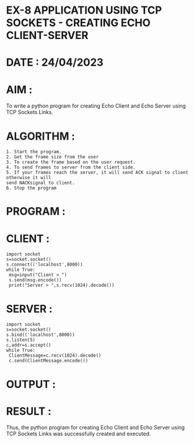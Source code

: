 # EX-8 APPLICATION USING TCP SOCKETS - CREATING ECHO CLIENT-SERVER

# DATE : 24/04/2023

# AIM :
To write a python program for creating Echo Client and Echo Server using TCP
Sockets Links.

# ALGORITHM :
```
1. Start the program.
2. Get the frame size from the user
3. To create the frame based on the user request.
4. To send frames to server from the client side.
5. If your frames reach the server, it will send ACK signal to client otherwise it will
send NACKsignal to client.
6. Stop the program
```

# PROGRAM :
# CLIENT :
```
import socket
s=socket.socket()
s.connect(('localhost',8000))
while True:
 msg=input("Client > ")
 s.send(msg.encode())
 print("Server > ",s.recv(1024).decode())

```

# SERVER :
```
import socket
s=socket.socket()
s.bind(('localhost',8000))
s.listen(5)
c,addr=s.accept()
while True:
 ClientMessage=c.recv(1024).decode()
 c.send(ClientMessage.encode())
```

# OUTPUT :




# RESULT :
Thus, the python program for creating Echo Client and Echo Server using TCP Sockets Links
was successfully created and executed.

